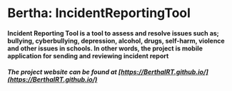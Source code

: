 # Bertha: IncidentReportingTool

#### Incident Reporting Tool is a tool to assess and resolve issues such as; bullying, cyberbullying, depression, alcohol, drugs, self-harm, violence and other issues in schools. In other words, the project is mobile application for sending and reviewing incident report

##### The project website can be found at [https://BerthaIRT.github.io/](https://BerthaIRT.github.io/)
